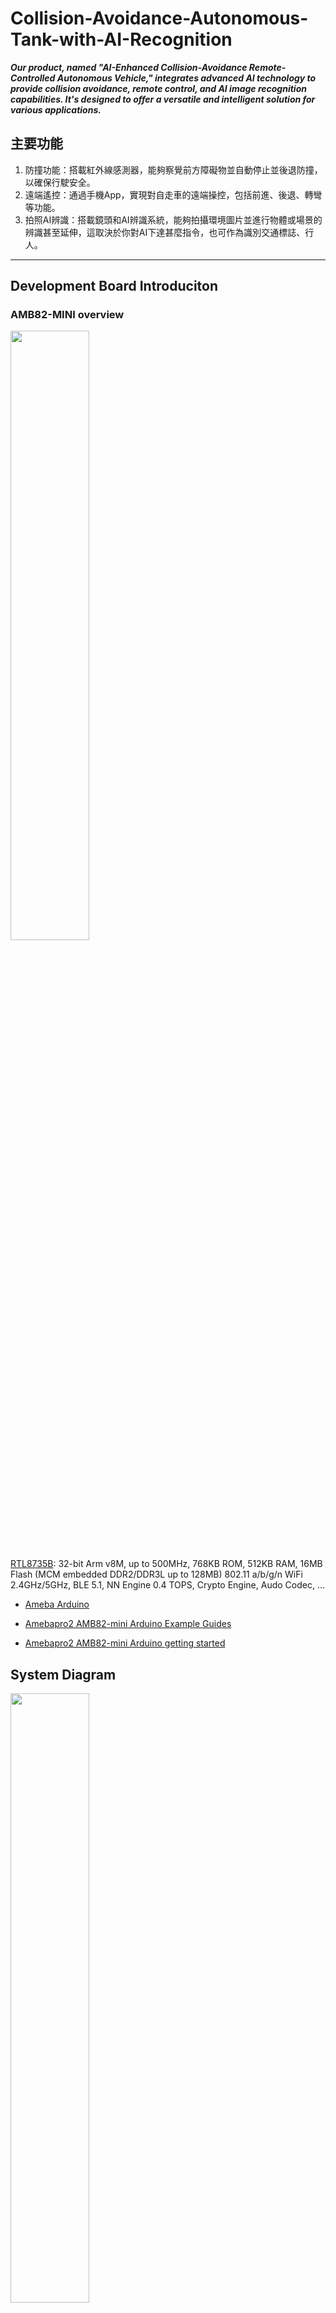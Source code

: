 # Collision-Avoidance-Autonomous-Tank-with-AI-Recognition <br>
_**Our product, named "AI-Enhanced Collision-Avoidance Remote-Controlled Autonomous Vehicle," integrates advanced AI technology to provide collision avoidance, remote control, and AI image recognition capabilities. It's designed to offer a versatile and intelligent solution for various applications.**_ <br>

## 主要功能
1. 防撞功能：搭載紅外線感測器，能夠察覺前方障礙物並自動停止並後退防撞，以確保行駛安全。<br>
2. 遠端遙控：通過手機App，實現對自走車的遠端操控，包括前進、後退、轉彎等功能。<br>
3. 拍照AI辨識：搭載鏡頭和AI辨識系統，能夠拍攝環境圖片並進行物體或場景的辨識甚至延伸，這取決於你對AI下達甚麼指令，也可作為識別交通標誌、行人。<br>
--------------------------------------------------------------
## Development Board Introduciton
### AMB82-MINI overview
<p><img width="50%" height="50%" src="https://www.amebaiot.com/wp-content/uploads/2023/03/amb82_mini.png"></p>

[RTL8735B](https://www.amebaiot.com/en/amebapro2/): 32-bit Arm v8M, up to 500MHz, 768KB ROM, 512KB RAM, 16MB Flash (MCM embedded DDR2/DDR3L up to 128MB) 802.11 a/b/g/n WiFi 2.4GHz/5GHz, BLE 5.1, NN Engine 0.4 TOPS, Crypto Engine, Audo Codec, …

* [Ameba Arduino](https://www.amebaiot.com/en/ameba-arduino-summary/)

* [Amebapro2 AMB82-mini Arduino Example Guides](https://www.amebaiot.com/en/amebapro2-amb82-mini-arduino-peripherals-examples)

* [Amebapro2 AMB82-mini Arduino getting started](https://www.amebaiot.com/en/amebapro2-amb82-mini-arduino-getting-started/) <br>
## System Diagram
<p><img width="50%" height="50%" src="https://github.com/wang930510/Collision-Avoidance-Autonomous-Tank-with-AI-Recognition/assets/136217880/d0a45b2b-73d9-43c2-9a99-4ab14358ad4e"></p>

<p><img width="50%" height="50%" src="https://github.com/wang930510/Collision-Avoidance-Autonomous-Tank-with-AI-Recognition/assets/136217880/c926af5f-4200-4ffe-888b-fdd930b07bfd"></p>

## Product Features
### 馬達藍牙遙控
> #### **BLE-V7RC APP**
APP 提供了兩個 Channel 與四個 Channel 控制的版本，分別可以控制兩個伺服馬達或是四個伺服馬達。
可相容於大部分的遙控車。您可以透過設定校正油門與方向的伺服馬達設定
<p><img width="50%" height="50%" src="https://github.com/wang930510/portable-ChatGPT/assets/136217880/4232c339-5cee-47f0-96c5-441aa4103621"></p>
**我們使用的模型是坦克:**
> 範例字串：SRT1000200015001500# 起始字串：SRT 上限：2000 (10進位) 中央：1500 (10進位) 下限：1000 (10進位)<br>
> 圖形排列： 第一組4位數為左側水平控制，第二組4位數為左側垂直控制 第三組4位數為右側垂直控制，第四組4位數為右側水平控制
------------------------------------------
#### **使用example:**

#### [BLE - V7RC Car With Video Streaming](https://www.amebaiot.com/en/amebapro2-arduino-ble-v7rc/)
-----------------------------------------------------------------------
##### **程式中透過手機搖桿控制數值，利用bleReciveData回傳各數值(value1,value2)去做邏輯判斷:**
```
value1絕對值-1500及value2絕對值-1500皆小於100 (手沒做任何動作) 執行函式BrakeAll() //煞車 <br>
若未滿足第一點條件且value1大於value2，在value1絕對值大於1500時 (左搖桿右滑) 執行函式turnRight() //右轉 <br>
若未滿足第一點條件且value1大於value2，在value1絕對值小於1500時 (左搖桿左滑) 執行函式turnLeft() //左轉 <br>
若未滿足第一點條件且value1小於value2，在value2絕對值於1500時 (左搖桿上滑) 執行函式forward() //前進 <br>
若未滿足第一點條件且value1小於value2，在value2絕對值小於1500時 (左搖桿下滑) 執行函式backward() //後退 <br>
```

```
 //BrakeAll()函式     
 digitalWrite(MotoA_1A, 0);
digitalWrite(MotoB_1A, 0);

 //turnRight()函式 
 digitalWrite(MotoA_1A, 0);
analogWrite(MotoA_1B, 250);

 //turnLeft()函式 
 digitalWrite(MotoB_1A, 0);
analogWrite(MotoB_1B, 250);

 //forward()函式 
 digitalWrite(MotoA_1A, 0);
analogWrite(MotoA_1B, 250);
digitalWrite(MotoB_1A, 0);
analogWrite(MotoB_1B, 250);

 //backward()函式 <
 digitalWrite(MotoA_1A, 1);
analogWrite(MotoA_1B, 5);
digitalWrite(MotoB_1A, 1);
analogWrite(MotoB_1B, 5);
```
--------------------------------------------------------------------------------------------------------
### 飛時測距防撞
>在本自走車專案中，我們在車體前方安裝了一個VL53L0X紅外線測距器，以實現防撞功能。該元件能夠持續偵測前方與障礙物的距離。如果VL53L0X測距器偵測到物體距離小於30公分，車輛將自動執行後退（backward）程式，直至與障礙物的距離超過30厘米。此後，車輛停止並等待人類下達其他指令。
#### **使用example:**
[IR_VL53L0X](https://github.com/rkuo2000/Arduino/tree/master/examples/AMB82-MINI/IR_VL53L0X) <br>
>在程式的 loop 函數中，使用 int distance = sensor.readRangeContinuousMillimeters(); 這行程式碼來讀取 VL53L0X 的測距值，該值以毫米為單位。<br>
然後，通過 Serial.print(distance / 10); 將距離轉換為公分並打印出來，最後使用 Serial.println(" cm"); 輸出結果並附加單位 " cm"。這段程式碼實現了即時距離測量並提供了易於理解的輸出結果，對於機器人避障、自動導航等應用非常實用。之後可以針對(distance/10)變數進行進一步的應用，例如根據測得的距離來決定機器人的行動路徑，如果距離過近則觸發避障機制，或者根據距離來調整自走車的速度和方向，從而實現更加智能化的控制。<br>
```
 int distance = sensor.readRangeContinuousMillimeters();
 Serial.print(distance/10);
 Serial.println(" cm");
if((distance/10)<30){ 
    backward();
    delay(50);
    BrakeAll();
    }
```
-------------------------------------------------------
### 遙控觸發AI鏡頭辨識

>_**我們使用的VLM的AI模型是AmebaPro2_Whisper_LlavaNext_server。**_<br>
>在本專題中，我們實現了遠端控制與AI辨識功能。該系統能夠在程式碼中預先設定要詢問的問題。例如，在本次專題中，我們選擇執行「what do you see,give answer in a few words.」的指令。後端伺服器接收到鏡頭的資訊後，由AI進行分析並給出回答。
>原本的範例程式碼需要按住按鈕兩秒鐘來觸發AI辨識功能，且連結方式是有線的。我們對此進行了改進，實現了無線啟動功能。<br>
>具體來說，我們將按鈕啟動改為通過V7RC應用程式上的Value3來啟動，從而達到遠端控制的效果。這樣的改進不僅提升了操作的便利性，也使得系統更加靈活和高效。

#### **使用example:**
#### [HTTP_Post_TextImage](https://github.com/rkuo2000/Arduino/blob/master/examples/AMB82-MINI/HTTP_Post_TextImage/HTTP_Post_TextImage.ino)
----------------------------------------------------------------------
```
if ((abs(bleReciveData[value3].ReciveValue) - 1500) > 100) {
Serial.println("nice");
buttonPressedFor2Seconds = true};
else{
buttonPressedFor2Seconds = false};
```

* 這段程式碼原本是用來檢測按鈕是否被按下長達兩秒，並根據這個檢測結果執行不同的操作。然而，經過修改後，現在改為根據 value3 對應的值來決定是否進行特定操作。<br>
* 具體來說，這段程式碼會讀取 bleReciveData 陣列中索引為 value3 的 ReciveValue 值，並計算該值的絕對值減去 1500。如果結果大於 100，也就是手機遙控的右邊搖桿有做變化，則程式會輸出 "nice"，這個nice只是方便我們確認是否有執行近來這段，並將 buttonPressedFor2Seconds 變數設置為 true，也就是執行拍照並進行AI辨識的功能；否則，將 buttonPressedFor2Seconds 設置為 false。<br>
* **這種改變使得程式的條件判斷不再依賴按鈕的實際按下時間，而是可以遠端無線的方式改變 value3 的值來進行判斷**，從而實現了無線啟動AI辨識的功能，更靈活的觸發條件設定。<br>

## Implementation
### Server: 
code:<br>
[AmebaPro2_Whisper_LlavaNext_server.py](https://github.com/rkuo2000/Arduino/blob/7b27c19c8d924dda0ef92c7febe82ba65bbf08fa/examples/AMB82-MINI/src/AmebaPro2_Whisper_LlavaNext_server.py#L4)
``` @app.post("/asr")
async def post_asr(data: Base64audio):
    try:
        # Save the decoded audio data to a MP4 file
        decoded_data = base64.b64decode(data.base64_string)
        with open("speech.mp4", "wb") as f:
            f.write(decoded_data)

        # Whisper transcribe
        result = ASR.transcribe("speech.mp4",fp16=False)
        header1 = "ASR:"
        print(header1+result["text"])
        return Response(header1+result["text"])
    except Exception as e:
        raise HTTPException(status_code=500, detail=str(e))
```

## Demo Video
### [藍芽遙控+AI辨識](https://www.youtube.com/watch?app=desktop&si=WUV3qTxEbcg9R8pC&v=CAePZU45b6w&feature=youtu.be) <br>
<p><img width="50%" height="50%" src="https://github.com/wang930510/Collision-Avoidance-Autonomous-Tank-with-AI-Recognition/assets/136217880/0beb0b52-e42e-4d7f-88df-8242f30d5b5e"></p>

### [飛時感測防撞](https://www.youtube.com/watch?v=PPgx732bsN8)<br>
<p><img width="50%" height="50%" src="https://github.com/wang930510/Collision-Avoidance-Autonomous-Tank-with-AI-Recognition/assets/136217880/582ab8c6-3c15-49b3-a4f1-5403a086a6c5"></p>

<br>
